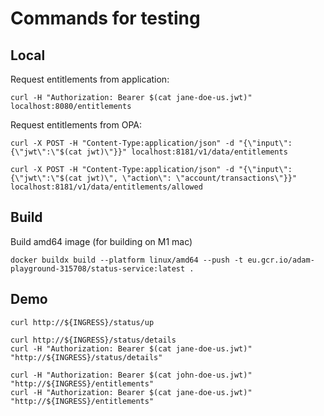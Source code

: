 # Commands for testing

## Local

Request entitlements from application:
```shell
curl -H "Authorization: Bearer $(cat jane-doe-us.jwt)" localhost:8080/entitlements
```

Request entitlements from OPA:
```shell
curl -X POST -H "Content-Type:application/json" -d "{\"input\":{\"jwt\":\"$(cat jwt)\"}}" localhost:8181/v1/data/entitlements

curl -X POST -H "Content-Type:application/json" -d "{\"input\":{\"jwt\":\"$(cat jwt)\", \"action\": \"account/transactions\"}}" localhost:8181/v1/data/entitlements/allowed
```

## Build

Build amd64 image (for building on M1 mac)
```shell
docker buildx build --platform linux/amd64 --push -t eu.gcr.io/adam-playground-315708/status-service:latest .
```

## Demo

```shell
curl http://${INGRESS}/status/up

curl http://${INGRESS}/status/details
curl -H "Authorization: Bearer $(cat jane-doe-us.jwt)" "http://${INGRESS}/status/details"

curl -H "Authorization: Bearer $(cat john-doe-us.jwt)" "http://${INGRESS}/entitlements"
curl -H "Authorization: Bearer $(cat jane-doe-us.jwt)" "http://${INGRESS}/entitlements"
```